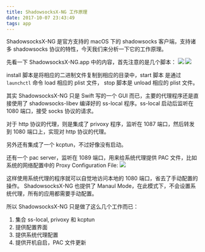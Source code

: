 ```yaml
---
title: ShadowsocksX-NG 工作原理
date: 2017-10-07 23:43:49
tags: app
---
```


ShadowsocksX-NG 是官方支持的 macOS 下的 shadowsocks 客户端，支持诸多 shadowsocks 协议的特性，今天我们来分析一下它的工作原理。<!--more-->

先看一下 ShadowsocksX-NG.app 中的内容，首先注意的是几个脚本：
![](2.png) ![](3.png)

install 脚本是将相应的二进制文件复制到相应的目录中，start 脚本 是通过 `launchctl` 命令 load 相应的 plist 文件， stop 脚本是 unload 相应的 plist 文件。

其实 ShadowsocksX-NG 只是 Swift 写的一个 GUI 而已，主要的代理程序还是直接使用了 shadowsocks-libev 编译好的 ss-local 程序。ss-local 启动后监听在 1080 端口，接受 socks 协议的请求。

对于 http 协议的代理，则是集成了 privoxy 程序，监听在 1087 端口，然后转发到 1080 端口上，实现对 http 协议的代理。

另外还有集成了一个 kcptun，不过好像没有启动。

还有一个 pac server，监听在 1089 端口，用来给系统代理提供 PAC 文件，比如系统的网络配置中的 Proxy Configuration File:
 ![](1.png)
 
这样使用系统代理的程序就可以自觉地访问本地的 1080 端口，省去了手动配置的操作。
ShadowsocksX-NG 也提供了 Manaul Mode，在此模式下，不会设置系统代理，所有的应用都需要手动配置。

所以 ShadowsocksX-NG 只是做了这么几个工作而已：
1. 集合 ss-local, privoxy 和 kcptun
2. 提供配置界面
3. 提供系统代理配置
4. 提供开机自启，PAC 文件更新

